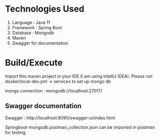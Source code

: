 # Technologies Used

1. Language : Java 11
2. Framework : Spring Boot
3. Database : Mongodb
4. Maven
5. Swagger for documentation

# Build/Execute

Import this maven project in your IDE (I am using IntelliJ IDEA).
Please run docker/local-dev.yml -> services to set up mongo db

[//]: # (mongo connection : mongodb://root:rootpassword@localhost:27017/)
mongo connection : mongodb://localhost:27017/

## Swagger documentation

Swagger : http://localhost:8090/swagger-ui/index.html

Springboot-mongodb.postman_collection.json can be imported in postman for testing.

